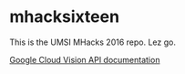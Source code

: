 # mhacksixteen

This is the UMSI MHacks 2016 repo. Lez go.

[Google Cloud Vision API documentation](https://cloud.google.com/vision/docs/)
